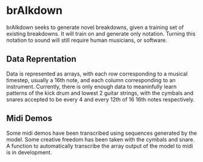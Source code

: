 # brAIkdown

brAIkdown seeks to generate novel breakdowns, given a training set of existing breakdowns. It will train on and generate only notation. Turning this notation to sound will still require human musicians, or software.

## Data Reprentation

Data is represented as arrays, with each row corresponding to a musical timestep, usually a 16th note, and each column corresponding to an instrument. Currently, there is only enough data to meaninfully learn patterns of the kick drum and lowest 2 guitar strings, with the cymbals and snares accepted to be every 4 and every 12th of 16 16th notes respectively.

## Midi Demos

Some midi demos have been transcribed using sequences generated by the model. Some creative freedom has been taken with the cymbals and snare. A function to automatically transcribe the array output of the model to midi is in development.